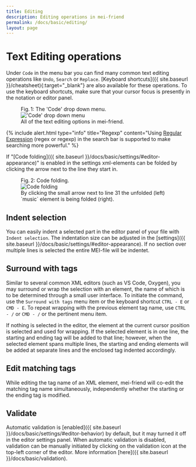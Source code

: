 ```yaml
---
title: Editing
description: Editing operations in mei-friend
permalink: /docs/basic/editing/
layout: page
---
```


# Text Editing operations

Under `Code` in the menu bar you can find many common text editing operations like `Undo`, `Search` or `Replace`. [Keyboard shortcuts]({{ site.baseurl }}/cheatsheet){:target="_blank"} are also available for these operations. To use the keyboard shortcuts, make sure that your cursor focus is presently in the notation or editor panel.

<figure class="thirdwidth">
    <div class="figure-title">Fig.&thinsp;1: The 'Code' drop down menu.</div>
        <img class="figure-img" src="{{ site.baseurl }}/assets/img/editing/code.png" 
            alt="'Code' drop down menu" />
    <figcaption class="figure-caption">All of the text editing options in mei-friend.</figcaption>
</figure>

{% include alert.html type="info" title="Regexp" content="Using <a href='https://en.wikipedia.org/wiki/Regular_expression'>Regular Expression</a> (regex or regexp) in the search bar is supported to make searching more powerful." %}

If "[Code folding]({{ site.baseurl }}/docs/basic/settings/#editor-appearance)" is enabled in the settings xml-elements can be folded by clicking the arrow next to the line they start in.

<figure class="thirdwidth">
    <div class="figure-title">Fig.&thinsp;2: Code folding.</div>
        <img class="figure-img" src="{{ site.baseurl }}/assets/img/editing/code_folding.png" 
            alt="Code folding" />
    <figcaption class="figure-caption">By clicking the small arrow next to line 31 the unfolded (left) `music` element is being folded (right).</figcaption>
</figure>

## Indent selection

You can easily indent a selected part in the editor panel of your file with `Indent selection`. The indentation size can be adjusted in the [settings]({{ site.baseurl }}/docs/basic/settings/#editor-appearance). If no section over multiple lines is selected the entire MEI-file will be indentet.

## Surround with tags

Similar to several common XML editors (such as VS Code, Oxygen), you may surround or wrap the selection with an element, the name of which is to be determined through a small user interface. To initiate the command, use the `Surround with tags` menu item or the keyboard shortcut `CTRL - E` or `CMD - E`. To repeat wrapping with the previous element tag name, use `CTRL - /` or `CMD - /` or the pertinent menu item. 

If nothing is selected in the editor, the element at the current cursor position is selected and used for wrapping. If the selected element is in one line, the starting and ending tag will be added to that line; however, when the selected element spans multiple lines, the starting and ending elements will be added at separate lines and the enclosed tag indented accordingly. 

## Edit matching tags

While editing the tag name of an XML element, mei-friend will co-edit the matching tag name simultaneously, independently whether the starting or the ending tag is modified.

## Validate

Automatic validation is [enabled]({{ site.baseurl }}/docs/basic/settings/#editor-behavior) by default, but it may turned it off in the editor settings panel. When automatic validation is disabled, validation can be manually initiated by clicking on the validation icon at the top-left corner of the editor. More information [here]({{ site.baseurl }}/docs/basic/validation).